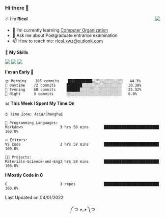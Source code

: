 ### Hi there 👋

<a href="#">
  <img align="right" src="https://github-readme-stats.vercel.app/api?username=Ricolxwz&count_private=true&show_icons=true&theme=prussian" />
</a>

☄️ I‘m **Ricol**

- 🌱 I’m currently learning [Computer Organization](https://github.com/Ricolxwz/Computer-Organization-408)
- 💬 Ask me about Postgraduate entrance examination
- 📫 How to reach me: ricol.xwz@outlook.com

🌟 **My Skills**

![](https://img.shields.io/badge/-Git-000000?style=flat-square&logo=git&logoColor=fff)
![](https://img.shields.io/badge/-C-3e74a2?style=flat-square&logo=C&logoColor=fff)
![](https://img.shields.io/badge/-Python-4fc08d?style=flat-square&logo=python&logoColor=fff)

<!--START_SECTION:waka-->
**I'm an Early 🐤** 

```text
🌞 Morning    105 commits    ███████████░░░░░░░░░░░░░░   44.3% 
🌆 Daytime    72 commits     ███████░░░░░░░░░░░░░░░░░░   30.38% 
🌃 Evening    60 commits     ██████░░░░░░░░░░░░░░░░░░░   25.32% 
🌙 Night      0 commits      ░░░░░░░░░░░░░░░░░░░░░░░░░   0.0%

```


📊 **This Week I Spent My Time On** 

```text
⌚︎ Time Zone: Asia/Shanghai

💬 Programming Languages: 
Markdown                 3 hrs 58 mins       █████████████████████████   100.0%

🔥 Editors: 
VS Code                  3 hrs 58 mins       █████████████████████████   100.0%

🐱‍💻 Projects: 
Materials-Science-and-Eng3 hrs 58 mins       █████████████████████████   100.0%

```

**I Mostly Code in C** 

```text
C                        3 repos             █████████████████████████   100.0%

```



 Last Updated on 04/01/2022
<!--END_SECTION:waka-->

<div align="center">
༼ つ ◕_◕ ༽つ
</div>
